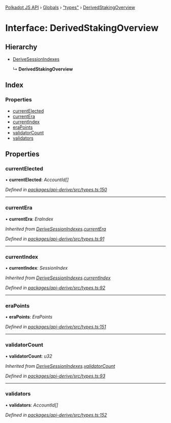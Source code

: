 [Polkadot JS API](../README.md) › [Globals](../globals.md) › ["types"](../modules/_types_.md) › [DerivedStakingOverview](_types_.derivedstakingoverview.md)

# Interface: DerivedStakingOverview

## Hierarchy

* [DeriveSessionIndexes](_types_.derivesessionindexes.md)

  ↳ **DerivedStakingOverview**

## Index

### Properties

* [currentElected](_types_.derivedstakingoverview.md#currentelected)
* [currentEra](_types_.derivedstakingoverview.md#currentera)
* [currentIndex](_types_.derivedstakingoverview.md#currentindex)
* [eraPoints](_types_.derivedstakingoverview.md#erapoints)
* [validatorCount](_types_.derivedstakingoverview.md#validatorcount)
* [validators](_types_.derivedstakingoverview.md#validators)

## Properties

###  currentElected

• **currentElected**: *AccountId[]*

*Defined in [packages/api-derive/src/types.ts:150](https://github.com/polkadot-js/api/blob/8ed2bda3a8/packages/api-derive/src/types.ts#L150)*

___

###  currentEra

• **currentEra**: *EraIndex*

*Inherited from [DeriveSessionIndexes](_types_.derivesessionindexes.md).[currentEra](_types_.derivesessionindexes.md#currentera)*

*Defined in [packages/api-derive/src/types.ts:91](https://github.com/polkadot-js/api/blob/8ed2bda3a8/packages/api-derive/src/types.ts#L91)*

___

###  currentIndex

• **currentIndex**: *SessionIndex*

*Inherited from [DeriveSessionIndexes](_types_.derivesessionindexes.md).[currentIndex](_types_.derivesessionindexes.md#currentindex)*

*Defined in [packages/api-derive/src/types.ts:92](https://github.com/polkadot-js/api/blob/8ed2bda3a8/packages/api-derive/src/types.ts#L92)*

___

###  eraPoints

• **eraPoints**: *EraPoints*

*Defined in [packages/api-derive/src/types.ts:151](https://github.com/polkadot-js/api/blob/8ed2bda3a8/packages/api-derive/src/types.ts#L151)*

___

###  validatorCount

• **validatorCount**: *u32*

*Inherited from [DeriveSessionIndexes](_types_.derivesessionindexes.md).[validatorCount](_types_.derivesessionindexes.md#validatorcount)*

*Defined in [packages/api-derive/src/types.ts:93](https://github.com/polkadot-js/api/blob/8ed2bda3a8/packages/api-derive/src/types.ts#L93)*

___

###  validators

• **validators**: *AccountId[]*

*Defined in [packages/api-derive/src/types.ts:152](https://github.com/polkadot-js/api/blob/8ed2bda3a8/packages/api-derive/src/types.ts#L152)*
